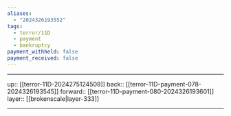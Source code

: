 ```yaml
---
aliases:
  - "2024326193552"
tags:
  - terror/11D
  - payment
  - bankruptcy
payment_withheld: false
payment_received: false
---
```




***

up:: [[terror-11D-2024275124509]]
back:: [[terror-11D-payment-078-2024326193545]]
forward:: [[terror-11D-payment-080-2024326193601]]
layer:: [[brokenscale|layer-333]]

***
